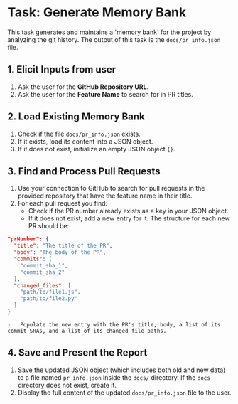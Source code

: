 # Task: Generate Memory Bank

This task generates and maintains a 'memory bank' for the project by analyzing the git history. The output of this task is the `docs/pr_info.json` file.

## 1. Elicit Inputs from user

1.  Ask the user for the **GitHub Repository URL**.
2.  Ask the user for the **Feature Name** to search for in PR titles.

## 2. Load Existing Memory Bank

1.  Check if the file `docs/pr_info.json` exists.
2.  If it exists, load its content into a JSON object.
3.  If it does not exist, initialize an empty JSON object `{}`.

## 3. Find and Process Pull Requests

1.  Use your connection to GitHub to search for pull requests in the provided repository that have the feature name in their title.
2.  For each pull request you find:
    -   Check if the PR number already exists as a key in your JSON object.
    -   If it does not exist, add a new entry for it. The structure for each new PR should be:

```json
"prNumber": {
  "title": "The title of the PR",
  "body": "The body of the PR",
  "commits": [
    "commit_sha_1",
    "commit_sha_2"
  ],
  "changed_files": [
    "path/to/file1.js",
    "path/to/file2.py"
  ]
}
```
    -   Populate the new entry with the PR's title, body, a list of its commit SHAs, and a list of its changed file paths.

## 4. Save and Present the Report

1.  Save the updated JSON object (which includes both old and new data) to a file named `pr_info.json` inside the `docs/` directory. If the `docs` directory does not exist, create it.
2.  Display the full content of the updated `docs/pr_info.json` file to the user.
